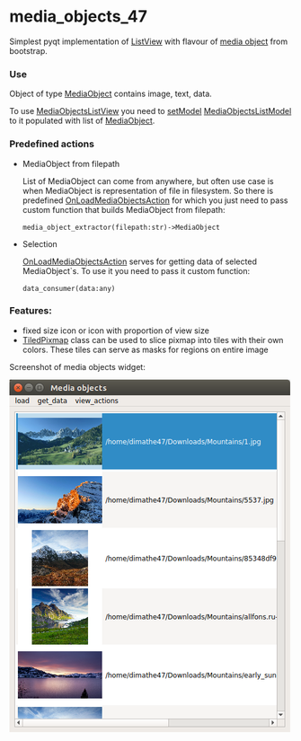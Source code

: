 # media_objects_47

Simplest pyqt implementation of [ListView](http://doc.qt.io/qt-5/qlistview.html) with flavour of [media object](https://getbootstrap.com/docs/4.0/layout/media-object)
from bootstrap.

### Use
Object of type [MediaObject](https://github.com/DIMAthe47/media_objects_47/blob/master/media_object.py) contains image, text, data.

To use [MediaObjectsListView](https://github.com/DIMAthe47/media_objects_47/blob/master/media_object_list_view.py) you need to 
[setModel](http://doc.qt.io/qt-5/qabstractitemview.html#setModel) [MediaObjectsListModel](https://github.com/DIMAthe47/media_objects_47/blob/master/media_object_list_model.py)
to it populated with list of
[MediaObject](https://github.com/DIMAthe47/media_objects_47/blob/master/media_object.py).


### Predefined actions
- MediaObject from filepath

  List of MediaObject can come from anywhere, but often
  use case is when MediaObject is representation of file in filesystem. So there is predefined [OnLoadMediaObjectsAction](https://github.com/DIMAthe47/media_objects_47/blob/master/media_object_action.py)
  for which you just need to pass custom function that builds MediaObject from filepath:
  ```
  media_object_extractor(filepath:str)->MediaObject
  ```
- Selection

  [OnLoadMediaObjectsAction](https://github.com/DIMAthe47/media_objects_47/blob/master/media_object_action.py) serves for getting data
  of selected MediaObject`s.
  To use it you need to pass it custom function:
  ```
  data_consumer(data:any)
  ```
  


### Features:
- fixed size icon or icon with proportion of view size
- [TiledPixmap](https://github.com/DIMAthe47/media_objects_47/blob/master/tiled_pixmap.py) class can be used to slice
  pixmap into tiles with their own colors. These tiles can serve as masks for regions on entire image

Screenshot of media objects widget:

![screenshot](/media_objects_screen.png)
